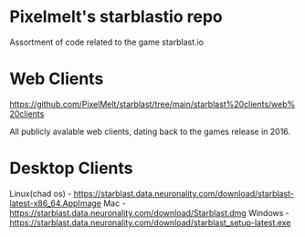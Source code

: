 # Pixelmelt's starblastio repo
Assortment of code related to the game starblast.io

# Web Clients
https://github.com/PixelMelt/starblast/tree/main/starblast%20clients/web%20clients

All publicly avalable web clients, dating back to the games release in 2016.

# Desktop Clients
Linux(chad os) - https://starblast.data.neuronality.com/download/starblast-latest-x86_64.AppImage
Mac - https://starblast.data.neuronality.com/download/Starblast.dmg
Windows - https://starblast.data.neuronality.com/download/starblast_setup-latest.exe
